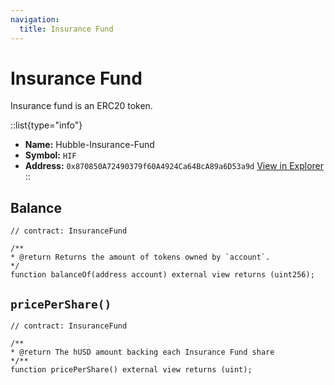 ```yaml
---
navigation:
  title: Insurance Fund
---
```


# Insurance Fund

Insurance fund is an ERC20 token.

::list{type="info"}
- **Name:** Hubble-Insurance-Fund
- **Symbol:** `HIF`
- **Address:** `0x870850A72490379f60A4924Ca64BcA89a6D53a9d` [View in Explorer](https://snowtrace.io/address/0x870850A72490379f60A4924Ca64BcA89a6D53a9d)
::


## Balance

```solidity
// contract: InsuranceFund

/**
* @return Returns the amount of tokens owned by `account`.
*/
function balanceOf(address account) external view returns (uint256);
```

## `pricePerShare()`

```solidity
// contract: InsuranceFund

/**
* @return The hUSD amount backing each Insurance Fund share
*/**
function pricePerShare() external view returns (uint);
```
